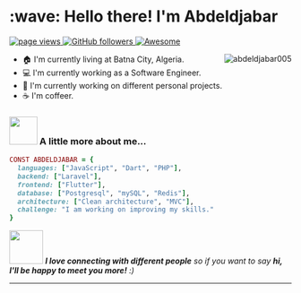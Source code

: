 <h1 align="left" id="macropower-title">:wave: Hello there! I'm Abdeldjabar</h1>
<p align="left">
  <a href="https://github.com/abdeldjabar005">
    <img src="https://komarev.com/ghpvc/?username=abdeldjabar005" alt="page views">
  </a>
  <a href="https://github.com/abdeldjabar005?tab=followers">
    <img alt="GitHub followers" src="https://img.shields.io/github/followers/abdeldjabar005?color=green&logo=github">
  </a>
  <a href="https://github.com/abhisheknaiidu/awesome-github-profile-readme">
    <img alt="Awesome" src="https://awesome.re/mentioned-badge.svg">
  </a>
</p>

<a href="#abdeldjabar005-title">
  <img src="https://github-readme-stats.vercel.app/api?username=abdeldjabar005&show_icons=true" alt="abdeldjabar005" align="right" />
</a>

- :house: I'm currently living at Batna City, Algeria.
- :computer: I'm currently working as a Software Engineer.
- :dart: I'm currently working on different personal projects.
- :coffee: I'm coffeer.

### <img src="https://media.giphy.com/media/VgCDAzcKvsR6OM0uWg/giphy.gif" width="50"> A little more about me...  

```ruby
CONST ABDELDJABAR = {
  languages: ["JavaScript", "Dart", "PHP"],
  backend: ["Laravel"],
  frontend: ["Flutter"],
  database: ["Postgresql", "mySQL", "Redis"],
  architecture: ["Clean architecture", "MVC"],
  challenge: "I am working on improving my skills."
}
```

<img src="https://media.giphy.com/media/LnQjpWaON8nhr21vNW/giphy.gif" width="60"> <em><b>I love connecting with different people</b> so if you want to say <b>hi, I'll be happy to meet you more!</b> :)</em>

---
